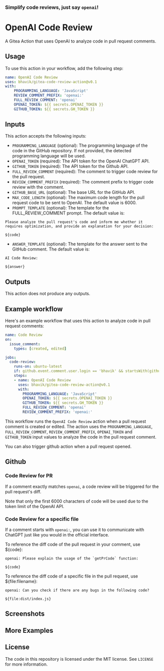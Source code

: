 ### Simplify code reviews, just say `openai`!

# OpenAI Code Review

A Gitea Action that uses OpenAI to analyze code in pull request comments.

## Usage

To use this action in your workflow, add the following step:

```yaml
name: OpenAI Code Review
uses: bhavik/gitea-code-review-action@v0.1
with:
    PROGRAMMING_LANGUAGE: 'JavaScript'
    REVIEW_COMMENT_PREFIX: 'openai:'
    FULL_REVIEW_COMMENT: 'openai'
    OPENAI_TOKEN: ${{ secrets.OPENAI_TOKEN }}
    GITHUB_TOKEN: ${{ secrets.GH_TOKEN }}
```

## Inputs

This action accepts the following inputs:

- `PROGRAMMING_LANGUAGE` (optional): The programming language of the code in the GitHub repository. If not provided, the detected programming language will be used.
- `OPENAI_TOKEN` (required): The API token for the OpenAI ChatGPT API.
- `GITHUB_TOKEN` (required): The API token for the Github API.
- `FULL_REVIEW_COMMENT` (required): The comment to trigger code review for the pull request.
- `REVIEW_COMMENT_PREFIX` (required): The comment prefix to trigger code review with the comment.
- `GITHUB_BASE_URL` (optional): The base URL for the GitHub API.
- `MAX_CODE_LENGTH` (optional): The maximum code length for the pull request code to be sent to OpenAI. The default value is 6000.
- `PROMPT_TEMPLATE` (optional): The template for the FULL_REVIEW_COMMENT prompt. The default value is:
```
Please analyze the pull request's code and inform me whether it requires optimization, and provide an explanation for your decision:

${code}
```
- `ANSWER_TEMPLATE` (optional): The template for the answer sent to the GitHub comment. The default value is:
```
AI Code Review:

${answer}
```

## Outputs

This action does not produce any outputs.

## Example workflow

Here's an example workflow that uses this action to analyze code in pull request comments:

```yaml
name: Code Review
on:
  issue_comment:
    types: [created, edited]

jobs:
  code-review:
    runs-on: ubuntu-latest
    if: github.event.comment.user.login == 'bhavik' && startsWith(github.event.comment.body, 'openai')
    steps:
    - name: OpenAI Code Review
      uses: bhavik/gitea-code-review-action@v0.1
      with:
        PROGRAMMING_LANGUAGE: 'JavaScript'
        OPENAI_TOKEN: ${{ secrets.OPENAI_TOKEN }}
        GITHUB_TOKEN: ${{ secrets.GH_TOKEN }}
        FULL_REVIEW_COMMENT: 'openai'
        REVIEW_COMMENT_PREFIX: 'openai:'
```

This workflow runs the `OpenAI Code Review` action when a pull request comment is created or edited. The action uses the `PROGRAMMING_LANGUAGE`, `FULL_REVIEW_COMMENT`, `REVIEW_COMMENT_PREFIX`, `OPENAI_TOKEN` and `GITHUB_TOKEN` input values to analyze the code in the pull request comment.

You can also trigger github action when a pull request opened.

## Github

### Code Review for PR

If a comment exactly matches `openai`, a code review will be triggered for the pull request's diff.

Note that only the first 6000 characters of code will be used due to the token limit of the OpenAI API.

### Code Review for a specific file

If a comment starts with `openai:`, you can use it to communicate with ChatGPT just like you would in the official interface.

To reference the diff code of the pull request in your comment, use ${code}:

```
openai: Please explain the usage of the `getPrCode` function:

${code}
```

To reference the diff code of a specific file in the pull request, use ${file:filename}:

```
openai: Can you check if there are any bugs in the following code?

${file:dist/index.js}
```

## Screenshots


## More Examples



## License

The code in this repository is licensed under the MIT license. See `LICENSE` for more information.
